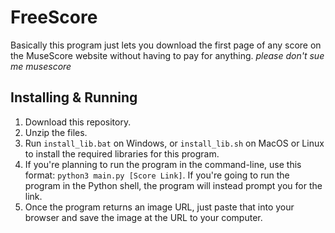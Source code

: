 # FreeScore
Basically this program just lets you download the first page of any score on the MuseScore website without having to pay for anything. *please don't sue me musescore*

## Installing & Running

1) Download this repository.
2) Unzip the files.
3) Run `install_lib.bat` on Windows, or `install_lib.sh` on MacOS or Linux to install the required libraries for this program.
4) If you're planning to run the program in the command-line, use this format: `python3 main.py [Score Link]`. If you're going to run the program in the Python shell, the program will instead prompt you for the link.
5) Once the program returns an image URL, just paste that into your browser and save the image at the URL to your computer.
